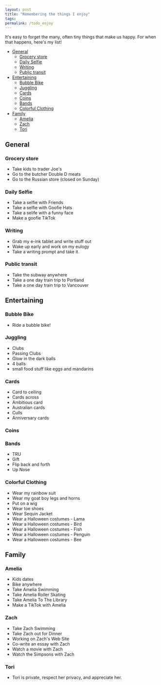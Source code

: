 ```yaml
---
layout: post
title: "Remembering the things I enjoy"
tags:
permalink: /todo_enjoy
---
```


It's easy to forget the many, often tiny things that make us happy. For when that happens, here's my list!

<!-- prettier-ignore-start -->
<!-- vim-markdown-toc GFM -->

- [General](#general)
    - [Grocery store](#grocery-store)
    - [Daily Selfie](#daily-selfie)
    - [Writing](#writing)
    - [Public transit](#public-transit)
- [Entertaining](#entertaining)
    - [Bubble Bike](#bubble-bike)
    - [Juggling](#juggling)
    - [Cards](#cards)
    - [Coins](#coins)
    - [Bands](#bands)
    - [Colorful Clothing](#colorful-clothing)
- [Family](#family)
    - [Amelia](#amelia)
    - [Zach](#zach)
    - [Tori](#tori)

<!-- vim-markdown-toc -->
<!-- prettier-ignore-end -->

## General

### Grocery store

- Take kids to trader Joe's
- Go to the butcher Double D meats
- Go to the Russian store (closed on Sunday)

### Daily Selfie

- Take a selfie with Friends
- Take a selfie with Goofie Hats
- Take a selife with a funny face
- Make a goofie TikTok

### Writing

- Grab my e-ink tablet and write stuff out
- Wake up early and work on my eulogy
- Take a writing prompt and take it.

### Public transit

- Take the subway anywhere
- Take a one day train trip to Portland
- Take a one day train trip to Vancouver

## Entertaining

### Bubble Bike

- Ride a bubble bike!

### Juggling

- Clubs
- Passing Clubs
- Glow in the dark balls
- 4 balls
- small food stuff like eggs and mandarins

### Cards

- Card to ceiling
- Cards across
- Ambitious card
- Australian cards
- Culls
- Anniversary cards

### Coins

### Bands

- TRU
- Gift
- Flip back and forth
- Up Nose

### Colorful Clothing

- Wear my rainbow suit
- Wear my goat boy legs and horns
- Put on a wig
- Wear toe shoes
- Wear Sequin Jacket
- Wear a Halloween costumes - Lama
- Wear a Halloween costumes - Bird
- Wear a Halloween costumes - Fish
- Wear a Halloween costumes - Penguin
- Wear a Halloween costumes - Bee

## Family

### Amelia

- Kids dates
- Bike anywhere
- Take Amelia Swimming
- Take Amelia Roller Skating
- Take Amelia To The Library
- Make a TikTok with Amelia

### Zach

- Take Zach Swimming
- Take Zach out for Dinner
- Working on Zach's Web Site
- Co-write an essay with Zach
- Watch a movie with Zach
- Watch the Simpsons with Zach

### Tori

- Tori is private, respect her privacy, and appreciate her.
